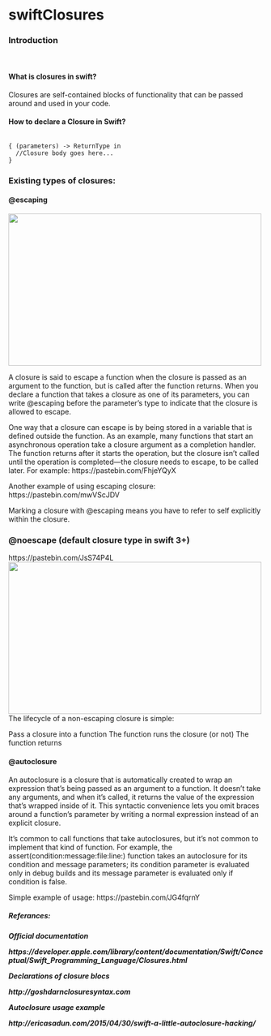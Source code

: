 # swiftClosures
<h3><b> Introduction </b></h3> 
</br>

<h4> What is closures in swift? </h4>
<p> Closures are self-contained blocks of functionality that can be passed around and used in your code. </p>

<h4><b> How to declare a Closure in Swift? </b></h4>

<code>
{ (parameters) -> ReturnType in
  //Closure body goes here...
}
</code>

</hr>

<h3> Existing types of closures: </h3>
<h4> @escaping </h4>

<img src="https://swiftunboxed.com/images/closure-escape.png" width="500" height="300">

<p> 
A closure is said to escape a function when the closure is passed as an argument to the function, but is called after the    function returns. When you declare a function that takes a closure as one of its parameters, you can write @escaping   before   the parameter’s type to indicate that the closure is allowed to escape. 
<p>

<p>
One way that a closure can escape is by being stored in a variable that is defined outside the function. As an example, many  functions that start an asynchronous operation take a closure argument as a completion handler. The function returns after it starts the operation, but the closure isn’t called until the operation is completed—the closure needs to escape, to be called later. For example: https://pastebin.com/FhjeYQyX
</p>

<p> 
Another example of using escaping closure: https://pastebin.com/mwVScJDV
</p>

Marking a closure with @escaping means you have to refer to self explicitly within the closure.

<h3> @noescape (default closure type in swift 3+)</h3>
<p> https://pastebin.com/JsS74P4L
<img src="https://swiftunboxed.com/images/closure-noescape.png" width="500" height="300">
The lifecycle of a non-escaping closure is simple:

Pass a closure into a function
The function runs the closure (or not)
The function returns
</p>

<h4>@autoclosure</h4>

<p>
An autoclosure is a closure that is automatically created to wrap an expression that’s being passed as an argument to a function. It doesn’t take any arguments, and when it’s called, it returns the value of the expression that’s wrapped inside of it. This syntactic convenience lets you omit braces around a function’s parameter by writing a normal expression instead of an explicit closure.
</p>

<p>
It’s common to call functions that take autoclosures, but it’s not common to implement that kind of function. For example, the assert(condition:message:file:line:) function takes an autoclosure for its condition and message parameters; its condition parameter is evaluated only in debug builds and its message parameter is evaluated only if condition is false.
</p>

<p>
Simple example of usage:
https://pastebin.com/JG4fqrnY
</p>

</hr>
<div>
  <h5> Referances: <h5>
  <p> Official documentation </p>
  https://developer.apple.com/library/content/documentation/Swift/Conceptual/Swift_Programming_Language/Closures.html </br>
  <p> Declarations of closure blocs </p>
  http://goshdarnclosuresyntax.com </br>
  <p> Autoclosure usage example </p>
  http://ericasadun.com/2015/04/30/swift-a-little-autoclosure-hacking/
</div>
